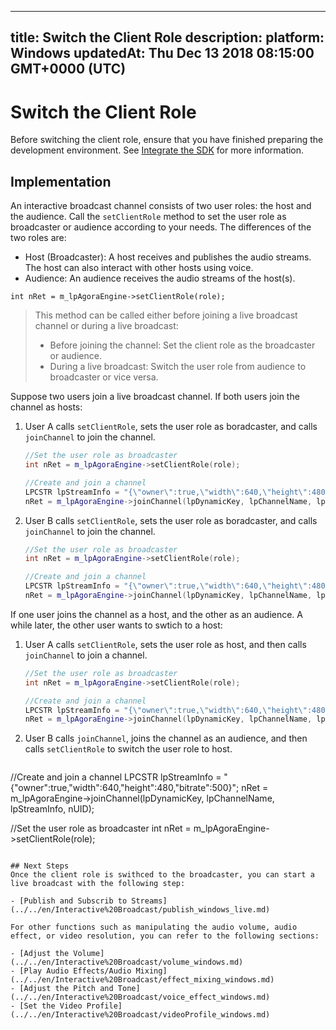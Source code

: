 
---
title: Switch the Client Role
description: 
platform: Windows
updatedAt: Thu Dec 13 2018 08:15:00 GMT+0000 (UTC)
---
# Switch the Client Role
Before switching the client role, ensure that you have finished preparing the development environment. See [Integrate the SDK](../../en/Interactive%20Broadcast/windows_video.md) for more information.

## Implementation

An interactive broadcast channel consists of two user roles: the host and the audience. Call the <code>setClientRole</code> method to set the user role as broadcaster or audience according to your needs. The differences of the two roles are:

-   Host (Broadcaster): A host receives and publishes the audio streams. The host can also interact with other hosts using voice.
-   Audience: An audience receives the audio streams of the host(s).

```
int nRet = m_lpAgoraEngine->setClientRole(role);
```

> This method can be called either before joining a live broadcast channel or during a live broadcast:
> 
>  - Before joining the channel: Set the client role as the broadcaster or audience.
>  -  During a live broadcast: Switch the user role from audience to broadcaster or vice versa.

Suppose two users join a live broadcast channel. If both users join the channel as hosts:

1. User A calls `setClientRole`, sets the user role as boradcaster, and calls `joinChannel` to join the channel.

   ```cpp
   //Set the user role as broadcaster
   int nRet = m_lpAgoraEngine->setClientRole(role);
   
   //Create and join a channel
   LPCSTR lpStreamInfo = "{\"owner\":true,\"width\":640,\"height\":480,\"bitrate\":500}";
   nRet = m_lpAgoraEngine->joinChannel(lpDynamicKey, lpChannelName, lpStreamInfo, nUID);
   ```
	 
2. User B calls `setClientRole`, sets the user role as boradcaster, and calls `joinChannel` to join the channel.

   ```cpp
   //Set the user role as broadcaster
   int nRet = m_lpAgoraEngine->setClientRole(role);
   
   //Create and join a channel
   LPCSTR lpStreamInfo = "{\"owner\":true,\"width\":640,\"height\":480,\"bitrate\":500}";
   nRet = m_lpAgoraEngine->joinChannel(lpDynamicKey, lpChannelName, lpStreamInfo, nUID);
   ```

If one user joins the channel as a host, and the other as an audience. A while later, the other user wants to swtich to a host:

1. User A calls `setClientRole`, sets the user role as host, and then calls `joinChannel` to join a channel.

   ```cpp
   //Set the user role as broadcaster
   int nRet = m_lpAgoraEngine->setClientRole(role);
   
   //Create and join a channel
   LPCSTR lpStreamInfo = "{\"owner\":true,\"width\":640,\"height\":480,\"bitrate\":500}";
   nRet = m_lpAgoraEngine->joinChannel(lpDynamicKey, lpChannelName, lpStreamInfo, nUID);
   ```

2. User B calls `joinChannel`, joins the channel as an audience, and then calls `setClientRole` to switch the user role to host.

   ```cpp
//Create and join a channel
   LPCSTR lpStreamInfo = "{\"owner\":true,\"width\":640,\"height\":480,\"bitrate\":500}";
   nRet = m_lpAgoraEngine->joinChannel(lpDynamicKey, lpChannelName, lpStreamInfo, nUID);
	 
   //Set the user role as broadcaster
   int nRet = m_lpAgoraEngine->setClientRole(role);
   ```

## Next Steps
Once the client role is swithced to the broadcaster, you can start a live broadcast with the following step:

- [Publish and Subscrib to Streams](../../en/Interactive%20Broadcast/publish_windows_live.md)

For other functions such as manipulating the audio volume, audio effect, or video resolution, you can refer to the following sections:

- [Adjust the Volume](../../en/Interactive%20Broadcast/volume_windows.md)
- [Play Audio Effects/Audio Mixing](../../en/Interactive%20Broadcast/effect_mixing_windows.md)
- [Adjust the Pitch and Tone](../../en/Interactive%20Broadcast/voice_effect_windows.md)
- [Set the Video Profile](../../en/Interactive%20Broadcast/videoProfile_windows.md)
